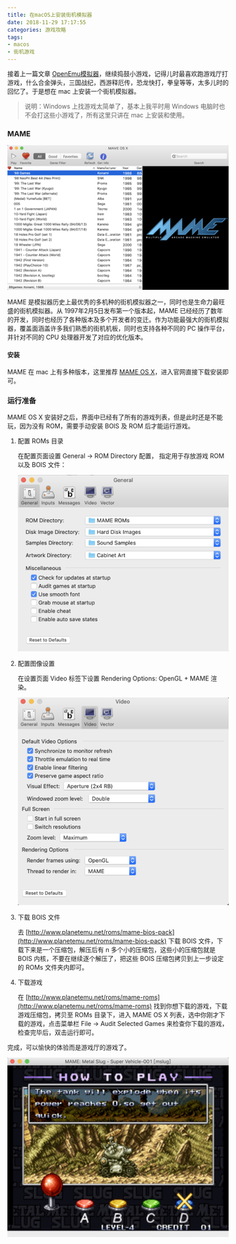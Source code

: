 ```yaml
---
title: 在macOS上安装街机模拟器
date: 2018-11-29 17:17:55
categories: 游戏攻略
tags:
- macos
- 街机游戏
---
```

接着上一篇文章 [OpenEmu模拟器](/2018/11/29/OpenEmu模拟器/)，继续捣鼓小游戏，记得儿时最喜欢跑游戏厅打游戏，什么合金弹头，三国战纪，西游释厄传，恐龙快打，拳皇等等，太多儿时的回忆了。于是想在 mac 上安装一个街机模拟器。

> 说明：Windows 上找游戏太简单了，基本上我平时用 Windows 电脑时也不会打这些小游戏了，所有这里只讲在 mac 上安装和使用。

### MAME

![main-window](/images/mame/main_window.png)

MAME 是模拟器历史上最优秀的多机种的街机模拟器之一，同时也是生命力最旺盛的街机模拟器。从 1997年2月5日发布第一个版本起，MAME 已经经历了数年的开发，同时也经历了各种版本及多个开发者的变迁。作为功能最强大的街机模拟器，覆盖面涵盖许多我们熟悉的街机机板，同时也支持各种不同的 PC 操作平台，并针对不同的 CPU 处理器开发了对应的优化版本。

#### 安装

MAME 在 mac 上有多种版本，这里推荐 [MAME OS X](http://mameosx.sourceforge.net/)，进入官网直接下载安装即可。

### 运行准备

MAME OS X 安装好之后，界面中已经有了所有的游戏列表，但是此时还是不能玩，因为没有 ROM，需要手动安装 BOIS 及 ROM 后才能运行游戏。

1.  配置 ROMs 目录

    在配置页面设置 General -> ROM Directory 配置， 指定用于存放游戏 ROM 以及 BOIS 文件：

    ![roms_dir](/images/mame/roms_dir.png)

2.  配置图像设置

    在设置页面 Video 标签下设置 Rendering Options: OpenGL + MAME 渲染。

    ![video_setting](/images/mame/video_setting.png)

3.  下载 BOIS 文件

    去 [http://www.planetemu.net/roms/mame-bios-pack](http://www.planetemu.net/roms/mame-bios-pack) 下载 BOIS 文件，下载下来是一个压缩包，解压后有 n 多个小的压缩包，这些小的压缩包就是 BOIS 内核，不要在继续逐个解压了，把这些 BOIS 压缩包拷贝到上一步设定的 ROMs 文件夹内即可。

4.  下载游戏

    在 [http://www.planetemu.net/roms/mame-roms](http://www.planetemu.net/roms/mame-roms) 找到你想下载的游戏，下载游戏压缩包，拷贝至 ROMs 目录下，进入 MAME OS X 列表，选中你刚才下载的游戏，点击菜单栏 File -> Audit Selected Games 来检查你下载的游戏，检查完毕后，双击运行即可。

完成，可以愉快的体验而是游戏厅的游戏了。

![Metal_Slug](/images/mame/Metal_Slug.png)
